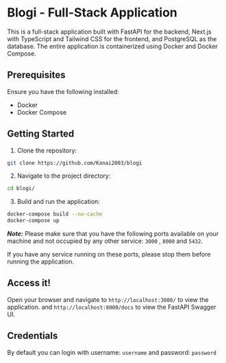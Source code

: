 # Blogi - Full-Stack Application

This is a full-stack application built with FastAPI for the backend, Next.js with TypeScript and Tailwind CSS for the frontend, and PostgreSQL as the database. The entire application is containerized using Docker and Docker Compose.

## Prerequisites

Ensure you have the following installed:
- Docker
- Docker Compose

## Getting Started

1. Clone the repository:

```bash
git clone https://github.com/Kanai2003/blogi
```

2. Navigate to the project directory:

```bash
cd blogi/
```

3. Build and run the application:

```bash
docker-compose build --no-cache
docker-compose up
```


***Note:*** 
Please make sure that you have the following ports available on your machine and not occupied by any other service: `3000` , `8000` and `5432`. 

If you have any service running on these ports, please stop them before running the application.

## Access it!
Open your browser and navigate to `http://localhost:3000/` to view the application. and `http://localhost:8000/docs` to view the FastAPI Swagger UI.

## Credentials 
By default you can login with username: `username` and password: `password`